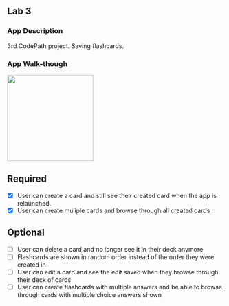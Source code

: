 

## Lab 3

### App Description
3rd CodePath project. Saving flashcards.

### App Walk-though


<img src="[http://g.recordit.co/Tz7OhLWX1C.gif](https://recordit.co/Tz7OhLWX1C)" width=200><br>

## Required
- [x] User can create a card and still see their created card when the app is relaunched.
- [x] User can create muliple cards and browse through all created cards

## Optional
- [ ] User can delete a card and no longer see it in their deck anymore
- [ ] Flashcards are shown in random order instead of the order they were created in
- [ ] User can edit a card and see the edit saved when they browse through their deck of cards
- [ ] User can create flashcards with multiple answers and be able to browse through cards with multiple choice answers shown

